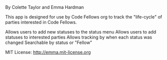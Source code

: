 By Colette Taylor and Emma Hardman

This app is designed for use by Code Fellows org to track the "life-cycle" of parties interested in Code Fellows.

Allows users to add new statuses to the status menu
Allows users to add statuses to interested parties
Allows tracking by when each status was changed
Searchable by status or "Fellow"

MIT License: http://emma.mit-license.org

